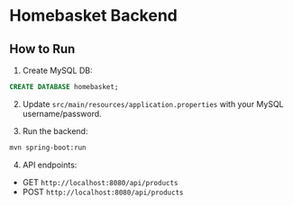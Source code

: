 # Homebasket Backend

## How to Run

1. Create MySQL DB:
```sql
CREATE DATABASE homebasket;
```

2. Update `src/main/resources/application.properties` with your MySQL username/password.

3. Run the backend:
```bash
mvn spring-boot:run
```

4. API endpoints:
- GET `http://localhost:8080/api/products`
- POST `http://localhost:8080/api/products`

